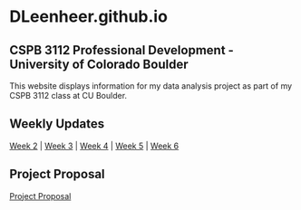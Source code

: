 # DLeenheer.github.io

## CSPB 3112 Professional Development - University of Colorado Boulder
This website displays information for my data analysis project as part of my CSPB 3112 class at CU Boulder.

## Weekly Updates
[Week 2](Week2.md) | [Week 3](Week3.md) | [Week 4](Week4.md) | [Week 5](Week5.md) | [Week 6](Week6.md)

## Project Proposal
[Project Proposal](https://dleenheer.github.io/Project%20Proposal.pdf)
